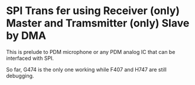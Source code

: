 # SPI Trans fer using Receiver (only)  Master and Tramsmitter (only) Slave by DMA

This is prelude to PDM microphone or any PDM analog IC that can be interfaced with SPI.

So far, G474 is the only one working while F407 and H747 are still debugging.
